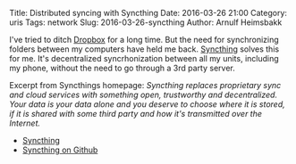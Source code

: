 Title: Distributed syncing with Syncthing
Date: 2016-03-26 21:00
Category: uris
Tags: network
Slug: 2016-03-26-syncthing
Author: Arnulf Heimsbakk

I've tried to ditch [Dropbox] for a long time. But the need for synchronizing folders between my computers have held me back. [Syncthing][] solves this for me. It's decentralized syncrhonization between all my units, including my phone, without the need to go through a 3rd party server.

Excerpt from Syncthings homepage: *Syncthing replaces proprietary sync and cloud services with something open, trustworthy and decentralized. Your data is your data alone and you deserve to choose where it is stored, if it is shared with some third party and how it's transmitted over the Internet.*

* [Syncthing][]
* [Syncthing on Github](https://github.com/syncthing/syncthing/tree/master)

[Syncthing]: https://syncthing.net/
[Dropbox]: https://dropbox.com/
